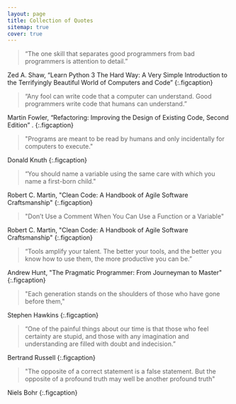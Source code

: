 ```yaml
---
layout: page
title: Collection of Quotes
sitemap: true
cover: true
---
```


<style>
  .figcaption {
    text-align: right;
  }
</style>

<!-- * this unordered seed list will be replaced by the toc
{:toc} -->

>“The one skill that separates good programmers from bad programmers is attention to detail.”

Zed A. Shaw, “Learn Python 3 The Hard Way: A Very Simple Introduction to the Terrifyingly Beautiful World of Computers and Code”
{:.figcaption}

>“Any fool can write code that a computer can understand. Good programmers write code that humans can understand.”

Martin Fowler, “Refactoring: Improving the Design of Existing Code, Second Edition” .
{:.figcaption}

> "Programs are meant to be read by humans and only incidentally for computers to execute."

Donald Knuth
{:.figcaption}

> “You should name a variable using the same care with which you name a first-born child."

Robert C. Martin, "Clean Code: A Handbook of Agile Software Craftsmanship"
{:.figcaption}

> "Don’t Use a Comment When You Can Use a Function or a Variable"

Robert C. Martin, "Clean Code: A Handbook of Agile Software Craftsmanship"
{:.figcaption}

> “Tools amplify your talent. The better your tools, and the better you know how to use them, the more productive you can be.”

Andrew Hunt, "The Pragmatic Programmer: From Journeyman to Master"
{:.figcaption}

> "Each generation stands on the shoulders of those who have gone before them,"

Stephen Hawkins
{:.figcaption}

> “One of the painful things about our time is that those who feel certainty are stupid, and those with any imagination and understanding are filled with doubt and indecision.”

Bertrand Russell
{:.figcaption}

> "The opposite of a correct statement is a false statement. But the opposite of a profound truth may well be another profound truth"

Niels Bohr
{:.figcaption}
